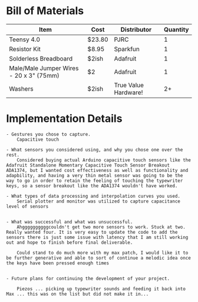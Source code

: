 # Bill of Materials

| Item | Cost | Distributor | Quantity |
| ----------- | ------- | ------- | ------ 
| Teensy 4.0 | $23.80 | PJRC | 1 
| Resistor Kit | $8.95 | Sparkfun | 1
| Solderless Breadboard | $2ish | Adafruit | 1
| Male/Male Jumper Wires - 20 x 3" (75mm) | $2 | Adafruit | 1
| Washers | $2ish | True Value Hardware! | 2+ |


# Implementation Details 

    - Gestures you chose to capture.
        Capacitive touch

    - What sensors you considered using, and why you chose one over the rest.
        Considered buying actual Arduino capacitive touch sensors like the Adafruit Standalone Momentary Capacitive Touch Sensor Breakout ADA1374, but I wanted cost effectiveness as well as functionality and adapbility, and having a very thin metal sensor was going to be the way to go in order to retain the feeling of touching the typewriter keys, so a sensor breakout like the ADA1374 wouldn't have worked.

    - What types of data processing and interpolation curves you used.
        Serial plotter and monitor was utilized to capture capacitance level of sensors


    - What was successful and what was unsuccessful.
        Ahggggggggggcouldn't get two more sensors to work. Stuck at two. Really wanted four. It is very easy to update the code to add the sensors there is just some issue with latency that I am still working out and hope to finish before final deliverable. 
        
        Could stand to do much more with my max patch, I would like it to be further generative and able to sort of continue a melodic idea once the keys have been pressed enough times


    - Future plans for continuing the development of your project.

        Piezos ... picking up typewriter sounds and feeding it back into Max ... this was on the list but did not make it in...


